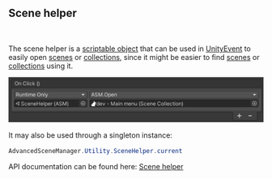 ## Scene helper

<br/>

The scene helper is a [scriptable object](https://docs.unity3d.com/Manual/class-ScriptableObject.html) that can be used in [UnityEvent](https://docs.unity3d.com/ScriptReference/Events.UnityEvent.html) to easily open [scenes](Scene.md) or [collections](SceneCollection.md), since it might be easier to find [scenes](Scene.md) or [collections](SceneCollection.md) using it.

![](../image/scene-helper.png)

It may also be used through a singleton instance:
```csharp
AdvancedSceneManager.Utility.SceneHelper.current
```

API documentation can be found here:
[Scene helper](../api/AdvancedSceneManager.Utility.ASM.html)
